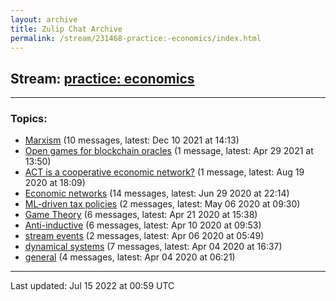 ```yaml
---
layout: archive
title: Zulip Chat Archive
permalink: /stream/231468-practice:-economics/index.html
---
```


## Stream: [practice: economics](https://mattecapu.github.io/ct-zulip-archive/stream/231468-practice:-economics/index.html)
---

### Topics:

* [Marxism](topic/topic_Marxism.html) (10 messages, latest: Dec 10 2021 at 14:13)
* [Open games for blockchain oracles](topic/topic_Open.20games.20for.20blockchain.20oracles.html) (1 message, latest: Apr 29 2021 at 13:50)
* [ACT is a cooperative economic network?](topic/topic_ACT.20is.20a.20cooperative.20economic.20network.3F.html) (1 message, latest: Aug 19 2020 at 18:09)
* [Economic networks](topic/topic_Economic.20networks.html) (14 messages, latest: Jun 29 2020 at 22:14)
* [ML-driven tax policies](topic/topic_ML-driven.20tax.20policies.html) (2 messages, latest: May 06 2020 at 09:30)
* [Game Theory](topic/topic_Game.20Theory.html) (6 messages, latest: Apr 21 2020 at 15:38)
* [Anti-inductive](topic/topic_Anti-inductive.html) (6 messages, latest: Apr 10 2020 at 09:53)
* [stream events](topic/topic_stream.20events.html) (2 messages, latest: Apr 06 2020 at 05:49)
* [dynamical systems](topic/topic_dynamical.20systems.html) (7 messages, latest: Apr 04 2020 at 16:37)
* [general](topic/topic_general.html) (4 messages, latest: Apr 04 2020 at 06:21)

<hr><p>Last updated: Jul 15 2022 at 00:59 UTC</p>